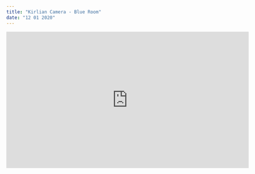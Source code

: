 ```yaml
---
title: "Kirlian Camera - Blue Room"
date: "12 01 2020"
---
```


<iframe
      src="https://www.youtube.com/embed/q-sxfW_6h8M"
      title="titrevideo"
      allow="accelerometer; autoplay; encrypted-media; gyroscope; picture-in-picture"
      frameBorder="0"
      webkitallowfullscreen="true"
      mozallowfullscreen="true"
      allowFullScreen
      width="640" 
      height="360"
    />


